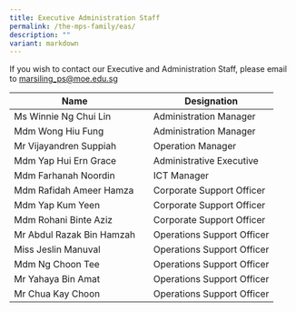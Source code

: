 ```yaml
---
title: Executive Administration Staff
permalink: /the-mps-family/eas/
description: ""
variant: markdown
---
```

If you wish to contact our Executive and Administration Staff, please email to marsiling_ps@moe.edu.sg



| Name |  | Designation|
| -------- | -------- | -------- |
| Ms Winnie Ng Chui Lin     | | Administration Manager    |
| Mdm Wong Hiu Fung     | | Administration Manager    |
| Mr Vijayandren Suppiah   | | Operation Manager    |
| Mdm Yap Hui Ern Grace     | | Administrative Executive    |
| Mdm Farhanah Noordin     | | ICT Manager     |
| Mdm Rafidah Ameer Hamza     | | Corporate Support Officer     |
| Mdm Yap Kum Yeen     | | Corporate Support Officer     |
| Mdm Rohani Binte Aziz    | | Corporate Support Officer     |
|Mr Abdul Razak Bin Hamzah    | | Operations Support Officer    |
| Miss Jeslin Manuval    | | Operations Support Officer   |
| Mdm Ng Choon Tee     | | Operations Support Officer    |
| Mr Yahaya Bin Amat     | | Operations Support Officer    |
| Mr Chua Kay Choon    | | Operations Support Officer    |